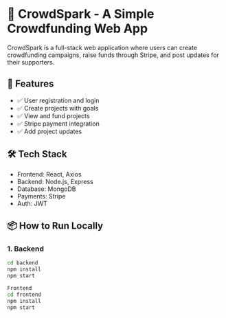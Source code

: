 # 🧡 CrowdSpark - A Simple Crowdfunding Web App

CrowdSpark is a full-stack web application where users can create crowdfunding campaigns, raise funds through Stripe, and post updates for their supporters.

## 🚀 Features
- ✅ User registration and login
- ✅ Create projects with goals
- ✅ View and fund projects
- ✅ Stripe payment integration
- ✅ Add project updates

## 🛠 Tech Stack
- Frontend: React, Axios
- Backend: Node.js, Express
- Database: MongoDB
- Payments: Stripe
- Auth: JWT

## 📦 How to Run Locally

### 1. Backend
```bash
cd backend
npm install
npm start

Frontend
cd frontend
npm install
npm start
